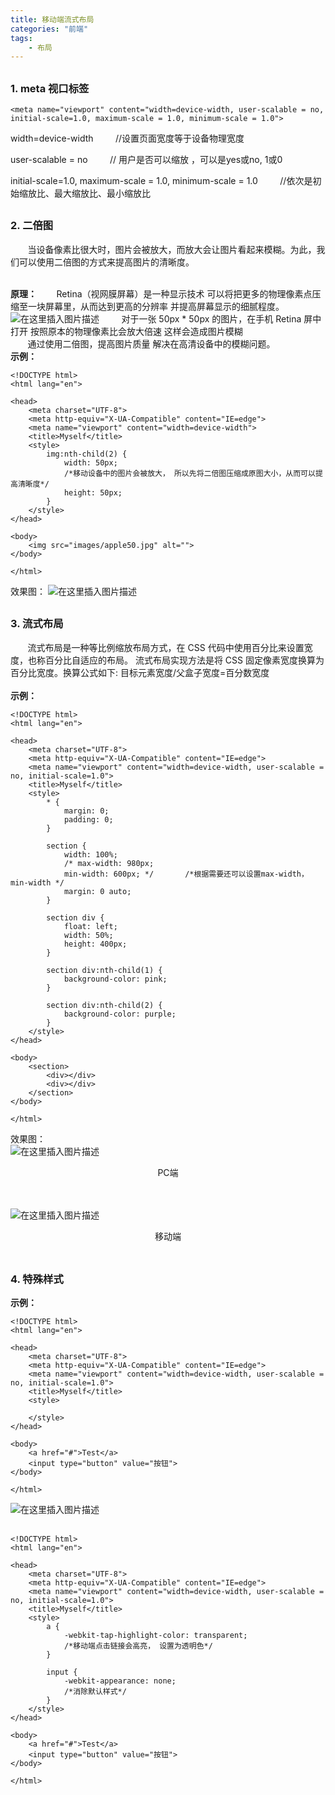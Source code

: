 ```yaml
---
title: 移动端流式布局
categories: "前端"
tags:
	- 布局
---
```


## <h3>1. meta 视口标签</h3>

```
<meta name="viewport" content="width=device-width, user-scalable = no, initial-scale=1.0, maximum-scale = 1.0, minimum-scale = 1.0">
```

<p>width=device-width  &nbsp;  &nbsp; &nbsp; &nbsp; //设置页面宽度等于设备物理宽度</p>
<p>user-scalable = no &nbsp;  &nbsp; &nbsp; &nbsp; // 用户是否可以缩放 ，可以是yes或no, 1或0</p>
<p>initial-scale=1.0, maximum-scale = 1.0, minimum-scale = 1.0  &nbsp;  &nbsp; &nbsp; &nbsp; //依次是初始缩放比、最大缩放比、最小缩放比</p>

## <h3>2. 二倍图</h3>

&nbsp;&nbsp;&nbsp;&nbsp;&nbsp;&nbsp;&nbsp;当设备像素比很大时，图片会被放大，而放大会让图片看起来模糊。为此，我们可以使用二倍图的方式来提高图片的清晰度。<br><br>

<b>原理：</b>
&nbsp;&nbsp;&nbsp;&nbsp;&nbsp;&nbsp;&nbsp;Retina（视网膜屏幕）是一种显示技术 可以将把更多的物理像素点压缩至一块屏幕里，从而达到更高的分辨率 并提高屏幕显示的细腻程度。![在这里插入图片描述](https://img-blog.csdnimg.cn/20210618120802760.jpg?x-oss-process=image/watermark,type_ZmFuZ3poZW5naGVpdGk,shadow_10,text_aHR0cHM6Ly9ibG9nLmNzZG4ubmV0L2NoaWxhbnpp,size_16,color_FFFFFF,t_70#pic_center)
&nbsp;&nbsp;&nbsp;&nbsp;&nbsp;&nbsp;&nbsp; 对于一张 50px \* 50px 的图片，在手机 Retina 屏中打开 按照原本的物理像素比会放大倍速 这样会造成图片模糊<br>
&nbsp;&nbsp;&nbsp;&nbsp;&nbsp;&nbsp;&nbsp;通过使用二倍图，提高图片质量 解决在高清设备中的模糊问题。<br>
<b>示例：</b>

```
<!DOCTYPE html>
<html lang="en">

<head>
	<meta charset="UTF-8">
	<meta http-equiv="X-UA-Compatible" content="IE=edge">
	<meta name="viewport" content="width=device-width">
	<title>Myself</title>
	<style>
		img:nth-child(2) {
			width: 50px;
			/*移动设备中的图片会被放大， 所以先将二倍图压缩成原图大小，从而可以提高清晰度*/
			height: 50px;
		}
	</style>
</head>

<body>
	<img src="images/apple50.jpg" alt="">
</body>

</html>
```

效果图：
![在这里插入图片描述](https://img-blog.csdnimg.cn/20210618120414167.png#pic_center)

## <h3>3. 流式布局</h3>

&nbsp;&nbsp;&nbsp;&nbsp;&nbsp;&nbsp;&nbsp;流式布局是一种等比例缩放布局方式，在 CSS 代码中使用百分比来设置宽度，也称百分比自适应的布局。 流式布局实现方法是将 CSS 固定像素宽度换算为百分比宽度。换算公式如下: 目标元素宽度/父盒子宽度=百分数宽度<br><br>
<b>示例：</b>

```
<!DOCTYPE html>
<html lang="en">

<head>
	<meta charset="UTF-8">
	<meta http-equiv="X-UA-Compatible" content="IE=edge">
	<meta name="viewport" content="width=device-width, user-scalable = no, initial-scale=1.0">
	<title>Myself</title>
	<style>
		* {
			margin: 0;
			padding: 0;
		}

		section {
			width: 100%;
			/* max-width: 980px;
			min-width: 600px; */       /*根据需要还可以设置max-width， min-width */
			margin: 0 auto;
		}

		section div {
			float: left;
			width: 50%;
			height: 400px;
		}

		section div:nth-child(1) {
			background-color: pink;
		}

		section div:nth-child(2) {
			background-color: purple;
		}
	</style>
</head>

<body>
	<section>
		<div></div>
		<div></div>
	</section>
</body>

</html>
```

效果图：<br>
![在这里插入图片描述](https://img-blog.csdnimg.cn/20210618123025156.png?x-oss-process=image/watermark,type_ZmFuZ3poZW5naGVpdGk,shadow_10,text_aHR0cHM6Ly9ibG9nLmNzZG4ubmV0L2NoaWxhbnpp,size_16,color_FFFFFF,t_70#pic_center)

<center>PC端</center><br><br>

![在这里插入图片描述](https://img-blog.csdnimg.cn/20210618123330306.png?x-oss-process=image/watermark,type_ZmFuZ3poZW5naGVpdGk,shadow_10,text_aHR0cHM6Ly9ibG9nLmNzZG4ubmV0L2NoaWxhbnpp,size_16,color_FFFFFF,t_70#pic_center)

<center>移动端</center><br>

## <h3>4. 特殊样式</h3>

<b>示例：</b>

```
<!DOCTYPE html>
<html lang="en">

<head>
	<meta charset="UTF-8">
	<meta http-equiv="X-UA-Compatible" content="IE=edge">
	<meta name="viewport" content="width=device-width, user-scalable = no, initial-scale=1.0">
	<title>Myself</title>
	<style>

	</style>
</head>

<body>
	<a href="#">Test</a>
	<input type="button" value="按钮">
</body>

</html>
```

![在这里插入图片描述](https://img-blog.csdnimg.cn/20210618124419233.png?x-oss-process=image/watermark,type_ZmFuZ3poZW5naGVpdGk,shadow_10,text_aHR0cHM6Ly9ibG9nLmNzZG4ubmV0L2NoaWxhbnpp,size_16,color_FFFFFF,t_70#pic_center)
<br><br>

```
<!DOCTYPE html>
<html lang="en">

<head>
	<meta charset="UTF-8">
	<meta http-equiv="X-UA-Compatible" content="IE=edge">
	<meta name="viewport" content="width=device-width, user-scalable = no, initial-scale=1.0">
	<title>Myself</title>
	<style>
		a {
			-webkit-tap-highlight-color: transparent;
			/*移动端点击链接会高亮， 设置为透明色*/
		}

		input {
			-webkit-appearance: none;
			/*消除默认样式*/
		}
	</style>
</head>

<body>
	<a href="#">Test</a>
	<input type="button" value="按钮">
</body>

</html>
```

